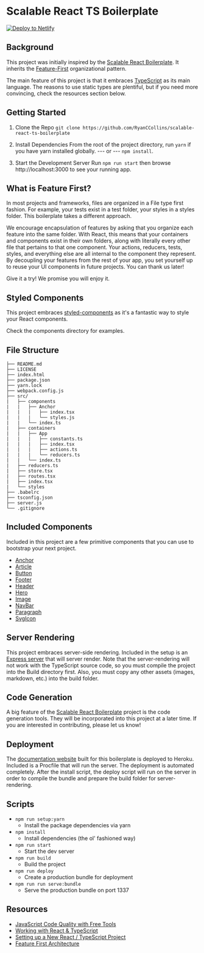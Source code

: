 # Scalable React TS Boilerplate
<!-- HTML snippet -->
<a href="https://app.netlify.com/start/deploy?repository=https://github.com/RyanCCollins/scalable-react-ts-boilerplate">
  <img src="https://www.netlify.com/img/deploy/button.svg" title="Deploy to Netlify">
</a>

## Background

This project was initially inspired by the [Scalable React Boilerplate](https://github.com/RyanCCollins/scalable-react-boilerplate). It inherits the [Feature-First](https://medium.com/front-end-hacking/the-secret-to-organization-in-functional-programming-913484e85fc9#.8nerdsqhd) organizational pattern.

The main feature of this project is that it embraces [TypeScript](https://www.typescriptlang.org/) as its main language.  The reasons to use static types are plentiful, but if you need more convincing, check the resources section below.

## Getting Started
1. Clone the Repo
`git clone https://github.com/RyanCCollins/scalable-react-ts-boilerplate`

2. Install Dependencies
From the root of the project directory, run `yarn` if you have yarn installed globally.
--- or ---
`npm install`.

3. Start the Development Server
Run `npm run start` then browse http://localhost:3000 to see your running app.

## What is Feature First?
In most projects and frameworks, files are organized in a File type first fashion. For example, your tests exist in a test folder, your styles in a styles folder. This boilerplate takes a different approach.

We encourage encapsulation of features by asking that you organize each feature into the same folder. With React, this means that your containers and components exist in their own folders, along with literally every other file that pertains to that one component. Your actions, reducers, tests, styles, and everything else are all internal to the component they represent. By decoupling your features from the rest of your app, you set yourself up to reuse your UI components in future projects. You can thank us later!

Give it a try! We promise you will enjoy it.

## Styled Components
This project embraces [styled-components](https://github.com/styled-components/styled-components) as it's a fantastic way to style your React components.  

Check the components directory for examples.

## File Structure
```
├── README.md
├── LICENSE
├── index.html
├── package.json
├── yarn.lock
├── webpack.config.js
├── src/
|   ├── components
|   |   ├── Anchor
|   |   |   ├── index.tsx
|   |   |   └── styles.js
|   |   └── index.ts
|   ├── containers
|   |   ├── App
|   |   |   ├── constants.ts
|   |   |   ├── index.tsx
|   |   |   ├── actions.ts
|   |   |   └── reducers.ts
|   |   └── index.ts
|   ├── reducers.ts
|   ├── store.tsx
|   ├── routes.tsx
|   ├── index.tsx
|   └── styles
├── .babelrc
├── tsconfig.json
├── server.js
└── .gitignore
```

## Included Components
Included in this project are a few primitive components that you can use to bootstrap your next project. 
- [Anchor](https://github.com/RyanCCollins/scalable-react-ts-boilerplate/tree/master/src/components/Anchor/index.tsx)
- [Article](https://github.com/RyanCCollins/scalable-react-ts-boilerplate/blob/master/src/components/Article/index.tsx)
- [Button](https://github.com/RyanCCollins/scalable-react-ts-boilerplate/blob/master/src/components/Button/index.tsx)
- [Footer](https://github.com/RyanCCollins/scalable-react-ts-boilerplate/blob/master/src/components/Footer/index.tsx)
- [Header](https://github.com/RyanCCollins/scalable-react-ts-boilerplate/blob/master/src/components/Header/index.tsx)
- [Hero](https://github.com/RyanCCollins/scalable-react-ts-boilerplate/blob/master/src/components/Hero/index.tsx)
- [Image](https://github.com/RyanCCollins/scalable-react-ts-boilerplate/blob/master/src/components/Image/index.tsx)
- [NavBar](https://github.com/RyanCCollins/scalable-react-ts-boilerplate/blob/master/src/components/NavBar/index.tsx)
- [Paragraph](https://github.com/RyanCCollins/scalable-react-ts-boilerplate/blob/master/src/components/Paragraph/index.tsx)
- [SvgIcon](https://github.com/RyanCCollins/scalable-react-ts-boilerplate/blob/master/src/components/SvgIcon/index.tsx)

## Server Rendering
This project embraces server-side rendering.  Included in the setup is an [Express server](https://github.com/RyanCCollins/scalable-react-ts-boilerplate/blob/master/src/server.tsx) that will server render.  Note that the server-rendering will not work with the TypeScript source code, so you must compile the project into the Build directory first.  Also, you must copy any other assets (images, markdown, etc.) into the build folder.

## Code Generation
A big feature of the [Scalable React Boilerplate](https://github.com/RyanCCollins/scalable-react-boilerplate) project is the code generation tools. They will be incorporated into this project at a later time.  If you are interested in contributing, please let us know!

## Deployment
The [documentation website](https://scalable-react-ts-boilerplate.herokuapp.com/) built for this boilerplate is deployed to Heroku.  Included is a Procfile that will run the server.  The deployment is automated completely.  After the install script, the deploy script will run on the server in order to compile the bundle and prepare the build folder for server-rendering.

## Scripts
- `npm run setup:yarn`
  - Install the package dependencies via yarn
- `npm install`
  - Install dependencies (the ol' fashioned way)
- `npm run start`
  - Start the dev server
- `npm run build`
  - Build the project
- `npm run deploy`
  - Create a production bundle for deployment
- `npm run run serve:bundle`
  - Serve the production bundle on port 1337

## Resources
- [JavaScript Code Quality with Free Tools](https://dev-blog.apollodata.com/javascript-code-quality-with-free-tools-9a6d80e29f2d#.1unvvh8vw)
- [Working with React & TypeScript](http://blog.wolksoftware.com/working-with-react-and-typescript)
- [Setting up a New React / TypeScript Project](http://blog.tomduncalf.com/posts/setting-up-typescript-and-react/)
- [Feature First Architecture](https://medium.com/front-end-hacking/the-secret-to-organization-in-functional-programming-913484e85fc9#.8nerdsqhd)
